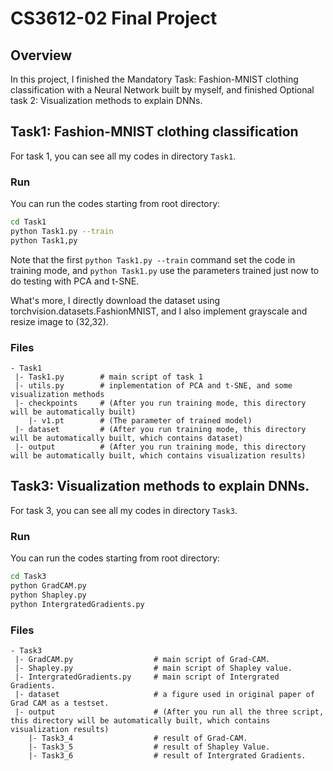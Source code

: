 # CS3612-02 Final Project

## Overview
In this project, I finished the Mandatory Task: Fashion-MNIST clothing classification with a Neural Network built by myself, and finished Optional task 2: Visualization methods to explain DNNs. 

## Task1: Fashion-MNIST clothing classification
For task 1, you can see all my codes in directory `Task1`. 

### Run
You can run the codes starting from root directory:
```bash
cd Task1
python Task1.py --train
python Task1,py
```
Note that the first `python Task1.py --train` command set the code in training mode, and `python Task1.py` use the parameters trained just now to do testing with PCA and t-SNE.

What's more, I directly download the dataset using torchvision.datasets.FashionMNIST, and I also implement grayscale and resize image to (32,32).
### Files
```
- Task1
 |- Task1.py        # main script of task 1
 |- utils.py        # inplementation of PCA and t-SNE, and some visualization methods
 |- checkpoints     # (After you run training mode, this directory will be automatically built)
    |- v1.pt        # (The parameter of trained model)
 |- dataset         # (After you run training mode, this directory will be automatically built, which contains dataset)
 |- output          # (After you run training mode, this directory will be automatically built, which contains visualization results)
```

## Task3: Visualization methods to explain DNNs. 
For task 3, you can see all my codes in directory `Task3`. 

### Run
You can run the codes starting from root directory:
```bash
cd Task3
python GradCAM.py
python Shapley.py
python IntergratedGradients.py
```
### Files
```
- Task3
 |- GradCAM.py                  # main script of Grad-CAM.
 |- Shapley.py                  # main script of Shapley value.
 |- IntergratedGradients.py     # main script of Intergrated Gradients.
 |- dataset                     # a figure used in original paper of Grad CAM as a testset.
 |- output                      # (After you run all the three script, this directory will be automatically built, which contains visualization results)
    |- Task3_4                  # result of Grad-CAM.
    |- Task3_5                  # result of Shapley Value.
    |- Task3_6                  # result of Intergrated Gradients.
```